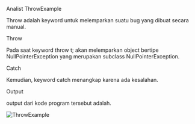 Analist ThrowExample

Throw adalah keyword untuk melemparkan suatu bug yang dibuat secara manual.

Throw

Pada saat keyword throw t; akan melemparkan object bertipe NullPointerException yang merupakan subclass NullPointerException.

Catch

Kemudian, keyword catch menangkap karena ada kesalahan.

Output

output dari kode program tersebut adalah.

![ThrowExample](https://user-images.githubusercontent.com/114383364/214106848-72a7ce49-c08b-446e-ab2d-fab0c229f6e4.png)

